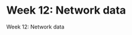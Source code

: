 # Week 12: Network data

<div id="toc">
<!-- TOC -->

- [Week 12: Network data](#week-12-network-data)

<!-- /TOC -->
</div>